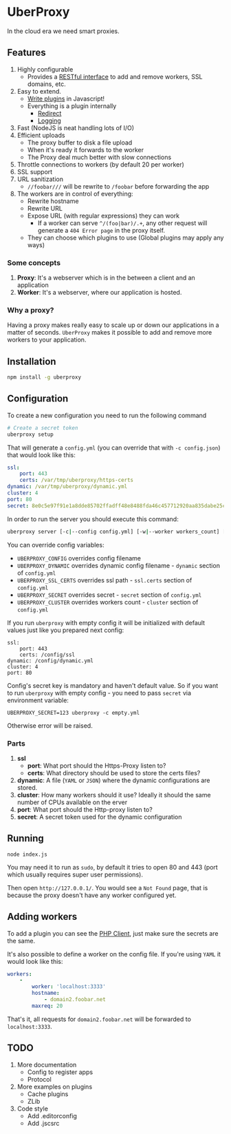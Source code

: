 UberProxy
========

In the cloud era we need smart proxies.

## Features

1. Highly configurable
    - Provides a [RESTful interface](docs/protocol.md) to add and remove workers, SSL domains, etc.
2. Easy to extend.
    - [Write plugins](docs/plugins.md) in Javascript!
    - Everything is a plugin internally
        - [Redirect](plugins/redirect.js)
        - [Logging](plugins/logs.js)
3. Fast (NodeJS is neat handling lots of I/O)
4. Efficient uploads
    - The proxy buffer to disk a file upload
    - When it's ready it forwards to the worker
    - The Proxy deal much better with slow connections
5. Throttle connections to workers (by default 20 per worker)
6. SSL support
7. URL sanitization
    - `//foobar///` will be rewrite to `/foobar` before forwarding the app
8. The workers are in control of everything:
    - Rewrite hostname
    - Rewrite URL
    - Expose URL (with regular expressions) they can work
        - If a worker can serve `^/(foo|bar)/.+`, any other request will generate a `404 Error page` in the proxy itself.
    - They can choose which plugins to use (Global plugins may apply any ways)

### Some concepts

1. **Proxy**: It's a webserver which is in the between a client and an application
2. **Worker**: It's a webserver, where our application is hosted.


### Why a proxy?

Having a proxy makes really easy to scale up or down our applications in a matter of seconds. `UberProxy` makes it possible to add and remove more workers to your application.

## Installation
 
```bash
npm install -g uberproxy
```

## Configuration

To create a new configuration you need to run the following command

```bash
# Create a secret token
uberproxy setup
```

That will generate a `config.yml` (you can override that with `-c config.json`) that would look like this:

```yaml
ssl:
    port: 443
    certs: /var/tmp/uberproxy/https-certs
dynamic: /var/tmp/uberproxy/dynamic.yml
cluster: 4
port: 80
secret: 8e0c5e97f91e1a8dde85702ffadff48e8488fda46c457712920aa835dabe25c8
```

In order to run the server you should execute this command:

```bash
uberproxy server [-c|--config config.yml] [-w|--worker workers_count] [-p|--http-port 80] [-s|--https-port 443]
```

You can override config variables:

- `UBERPROXY_CONFIG` overrides config filename
- `UBERPROXY_DYNAMIC` overrides dynamic config filename - `dynamic` section of `config.yml`
- `UBERPROXY_SSL_CERTS` overrides ssl path - `ssl.certs` section of `config.yml`
- `UBERPROXY_SECRET` overrides secret - `secret` section of `config.yml`
- `UBERPROXY_CLUSTER` overrides workers count - `cluster` section of `config.yml`

If you run `uberproxy` with empty config it will be initialized with default values just like you prepared next config:

```
ssl:
    port: 443
    certs: /config/ssl
dynamic: /config/dynamic.yml
cluster: 4
port: 80
```

Config's secret key is mandatory and haven't default value.
So if you want to run `uberproxy` with empty config - you need to pass `secret` via environment variable:

```
UBERPROXY_SECRET=123 uberproxy -c empty.yml
```

Otherwise error will be raised.

### Parts

1. **ssl**
    * **port**: What port should the Https-Proxy listen to?
    * **certs**: What directory should be used to store the certs files?
2. **dynamic**: A file (`YAML` or `JSON`) where the dynamic configurations are stored.
3. **cluster**: How many workers should it use? Ideally it should the same number of CPUs available on the erver
4. **port**: What port should the Http-proxy listen to?
5. **secret**: A secret token used for the dynamic configuration


## Running

    node index.js

You may need it to run as `sudo`, by default it tries to open 80 and 443 (port which usually requires super user permissions).

Then open `http://127.0.0.1/`. You would see a `Not Found` page, that is because the proxy doesn't have any worker configured yet. 

## Adding workers

To add a plugin you can see the [PHP Client](https://github.com/uberproxy/php-sdk), just make sure the secrets are the same.

It's also possible to define a worker on the config file. If you're using `YAML` it would look like this:

```yaml
workers:
    -
        worker: 'localhost:3333'
        hostname:
            - domain2.foobar.net
        maxreq: 20
```

That's it, all requests for `domain2.foobar.net` will be forwarded to `localhost:3333`.

## TODO

1. More documentation
    - Config to register apps
    - Protocol 
2. More examples on plugins
    - Cache plugins
    - ZLib
3. Code style
    - Add .editorconfig
    - Add .jscsrc
